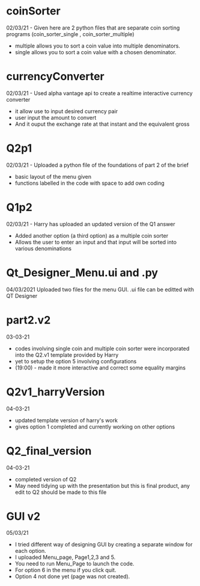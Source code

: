 # coinSorter

02/03/21 - 
Given here are 2 python files that are separate coin sorting programs (coin_sorter_single , coin_sorter_multiple)
 - multiple allows you to sort a coin value into multiple denominators.
 - single allows you to sort a coin value with a chosen denominator.


# currencyConverter

02/03/21 -
Used alpha vantage api to create a realtime interactive currency converter
- it allow use to input desired currency pair
- user input the amount to convert
- And it ouput the exchange rate at that instant and the equivalent gross 

# Q2p1

02/03/21 - 
Uploaded a python file of the foundations of part 2 of the brief
- basic layout of the menu given
- functions labelled in the code with space to add own coding

# Q1p2

02/03/21 - 
Harry has uploaded an updated version of the Q1 answer
- Added another option (a third option) as a multiple coin sorter
- Allows the user to enter an input and that input will be sorted into various denominations

# Qt_Designer_Menu.ui and .py
04/03/2021
Uploaded two files for the menu GUI. .ui file can be editted with QT Designer 


# part2.v2
03-03-21
- codes involving single coin and multiple coin sorter were incorporated into the Q2.v1 template provided by Harry 
- yet to setup the option 5 involving configurations 
- (19:00) - made it more interactive and correct some equality margins

# Q2v1_harryVersion
04-03-21
- updated template version of harry's work
- gives option 1 completed and currently working on other options

# Q2_final_version
04-03-21
- completed version of Q2
- May need tidying up with the presentation but this is final product, any edit to Q2 should be made to this file


# GUI v2
05/03/21
- I tried different way of designing GUI by creating a separate window for each option.
- I uploaded Menu_page, Page1,2,3 and 5.
- You need to run Menu_Page to launch the code.
- For option 6 in the menu if you click quit.
- Option 4 not done yet (page was not created).

